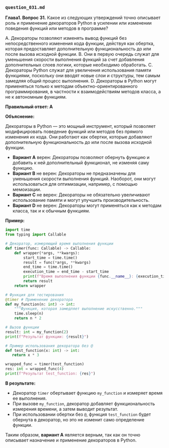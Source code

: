 ### `question_031.md`

**Глава1. Вопрос 31.** Какое из следующих утверждений точно описывает роль и применение декораторов Python в усилении или изменении поведения функций или методов в программе?

A.  Декораторы позволяют изменять вывод функций без непосредственного изменения кода функции, действуя как обертка, которая предоставляет дополнительную функциональность до или после вызова исходной функции.
B.  Они в первую очередь служат для уменьшения скорости выполнения функций за счет добавления дополнительных слоев логики, которые необходимо обработать.
C.  Декораторы Python служат для увеличения использования памяти функциями, поскольку они вводят новые слои и структуры, тем самым замедляя общий процесс выполнения.
D.  Декораторы в Python могут применяться только к методам объектно-ориентированного программирования, в частности к взаимодействиям методов класса, а не к автономным функциям.

**Правильный ответ: A**

**Объяснение:**

Декораторы в Python — это мощный инструмент, который позволяет модифицировать поведение функций или методов без прямого изменения их кода. Они работают как обертки, которые добавляют дополнительную функциональность до или после вызова исходной функции.

*   **Вариант A** верен: Декораторы позволяют обернуть функцию и добавить к ней дополнительный функционал, не изменяя саму функцию.
*   **Вариант B** не верен: Декораторы не предназначены для уменьшения скорости выполнения функций. Наоборот, они могут использоваться для оптимизации, например, с помощью мемоизации.
*   **Вариант C** не верен: Декораторы не обязательно увеличивают использование памяти и могут улучшить производительность.
*   **Вариант D** не верен: Декораторы могут применяться как к методам класса, так и к обычным функциям.

**Пример:**

```python
import time
from typing import Callable

# Декоратор, измеряющий время выполнения функции
def timer(func: Callable) -> Callable:
    def wrapper(*args, **kwargs):
        start_time = time.time()
        result = func(*args, **kwargs)
        end_time = time.time()
        execution_time = end_time - start_time
        print(f"Время выполнения функции {func.__name__}: {execution_time:.4f} секунд")
        return result
    return wrapper

# Функция для тестирования
@timer # Применение декоратора
def my_function(n: int) -> int:
    """Функция, которая замедляет выполнение искусственно."""
    time.sleep(n)
    return n * 2

# Вызов функции
result: int = my_function(2)
print(f"Результат функции: {result}")

# Пример использования декоратора без @
def test_function(x: int) -> int:
   return x * 3

wrapped_func = timer(test_function)
res: int = wrapped_func(4)
print(f"Результат test_function: {res}")
```

**В результате:**

*   Декоратор `timer` обертывает функцию `my_function` и измеряет время ее выполнения.
*   При вызове `my_function`, декоратор добавляет функциональность измерения времени, а затем выводит результат.
*  При использовании обертки без `@`, функция `test_function` будет обернута в декоратор, но это не изменит само определение функции.

Таким образом, **вариант A** является верным, так как он точно описывает назначение и применение декораторов в Python.
